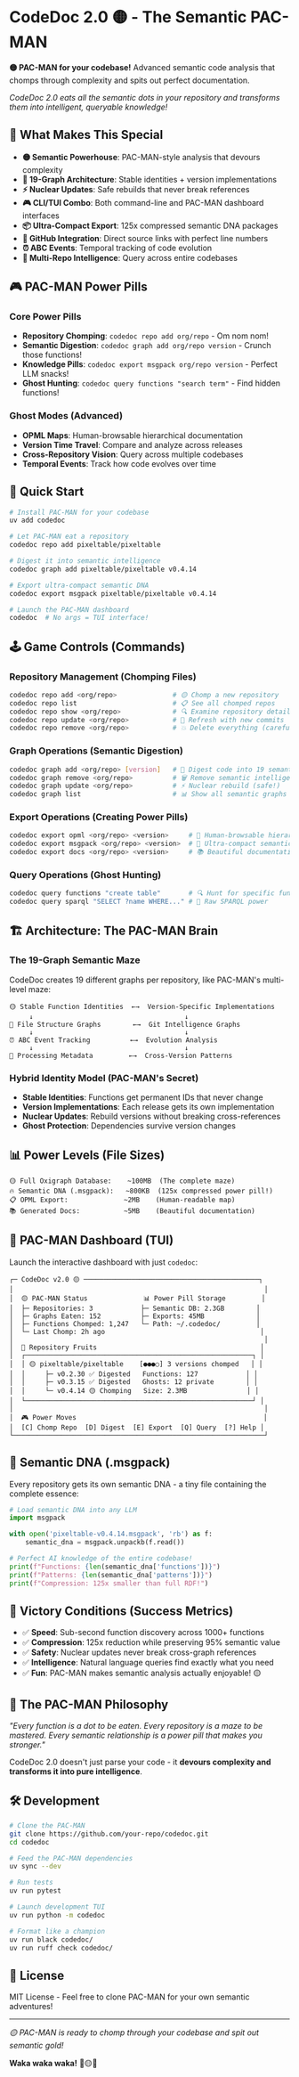 # CodeDoc 2.0 🟡 - The Semantic PAC-MAN

**🟡 PAC-MAN for your codebase!** Advanced semantic code analysis that chomps through complexity and spits out perfect documentation.

*CodeDoc 2.0 eats all the semantic dots in your repository and transforms them into intelligent, queryable knowledge!*

## 🌟 What Makes This Special

- **🟡 Semantic Powerhouse**: PAC-MAN-style analysis that devours complexity
- **🧠 19-Graph Architecture**: Stable identities + version implementations 
- **⚡ Nuclear Updates**: Safe rebuilds that never break references
- **🎮 CLI/TUI Combo**: Both command-line and PAC-MAN dashboard interfaces
- **📦 Ultra-Compact Export**: 125x compressed semantic DNA packages
- **🔗 GitHub Integration**: Direct source links with perfect line numbers
- **⏰ ABC Events**: Temporal tracking of code evolution
- **🚀 Multi-Repo Intelligence**: Query across entire codebases

## 🎮 PAC-MAN Power Pills

### Core Power Pills
- **Repository Chomping**: `codedoc repo add org/repo` - Om nom nom! 
- **Semantic Digestion**: `codedoc graph add org/repo version` - Crunch those functions!
- **Knowledge Pills**: `codedoc export msgpack org/repo version` - Perfect LLM snacks!
- **Ghost Hunting**: `codedoc query functions "search term"` - Find hidden functions!

### Ghost Modes (Advanced)
- **OPML Maps**: Human-browsable hierarchical documentation
- **Version Time Travel**: Compare and analyze across releases  
- **Cross-Repository Vision**: Query across multiple codebases
- **Temporal Events**: Track how code evolves over time

## 🚀 Quick Start

```bash
# Install PAC-MAN for your codebase
uv add codedoc

# Let PAC-MAN eat a repository
codedoc repo add pixeltable/pixeltable

# Digest it into semantic intelligence  
codedoc graph add pixeltable/pixeltable v0.4.14

# Export ultra-compact semantic DNA
codedoc export msgpack pixeltable/pixeltable v0.4.14

# Launch the PAC-MAN dashboard
codedoc  # No args = TUI interface!
```

## 🕹️ Game Controls (Commands)

### Repository Management (Chomping Files)
```bash
codedoc repo add <org/repo>              # 🟡 Chomp a new repository
codedoc repo list                        # 📋 See all chomped repos
codedoc repo show <org/repo>             # 🔍 Examine repository details  
codedoc repo update <org/repo>           # 🔄 Refresh with new commits
codedoc repo remove <org/repo>           # 💥 Delete everything (careful!)
```

### Graph Operations (Semantic Digestion)
```bash
codedoc graph add <org/repo> [version]   # 🧠 Digest code into 19 semantic graphs
codedoc graph remove <org/repo>          # 🗑️ Remove semantic intelligence
codedoc graph update <org/repo>          # ⚡ Nuclear rebuild (safe!)
codedoc graph list                       # 📊 Show all semantic graphs
```

### Export Operations (Creating Power Pills)
```bash
codedoc export opml <org/repo> <version>     # 📑 Human-browsable hierarchy
codedoc export msgpack <org/repo> <version>  # 🧬 Ultra-compact semantic DNA
codedoc export docs <org/repo> <version>     # 📚 Beautiful documentation
```

### Query Operations (Ghost Hunting)
```bash
codedoc query functions "create table"       # 🔍 Hunt for specific functions
codedoc query sparql "SELECT ?name WHERE..." # 💾 Raw SPARQL power
```

## 🏗️ Architecture: The PAC-MAN Brain

### The 19-Graph Semantic Maze
CodeDoc creates 19 different graphs per repository, like PAC-MAN's multi-level maze:

```
🟡 Stable Function Identities  ←→  Version-Specific Implementations
     ↓                                      ↓
📁 File Structure Graphs        ←→  Git Intelligence Graphs  
     ↓                                      ↓
⏰ ABC Event Tracking          ←→  Evolution Analysis
     ↓                                      ↓
🔧 Processing Metadata         ←→  Cross-Version Patterns
```

### Hybrid Identity Model (PAC-MAN's Secret)
- **Stable Identities**: Functions get permanent IDs that never change
- **Version Implementations**: Each release gets its own implementation
- **Nuclear Updates**: Rebuild versions without breaking cross-references
- **Ghost Protection**: Dependencies survive version changes

## 📊 Power Levels (File Sizes)

```
🟡 Full Oxigraph Database:    ~100MB  (The complete maze)
🔥 Semantic DNA (.msgpack):   ~800KB  (125x compressed power pill!)
📋 OPML Export:              ~2MB    (Human-readable map)
📚 Generated Docs:           ~5MB    (Beautiful documentation)
```

## 🎨 PAC-MAN Dashboard (TUI)

Launch the interactive dashboard with just `codedoc`:

```
┌─ CodeDoc v2.0 🟡 ────────────────────────────────────────────┐
│                                                               │
│  🟡 PAC-MAN Status              📊 Power Pill Storage         │
│  ├─ Repositories: 3            ├─ Semantic DB: 2.3GB        │
│  ├─ Graphs Eaten: 152          ├─ Exports: 45MB             │
│  ├─ Functions Chomped: 1,247   └─ Path: ~/.codedoc/         │
│  └─ Last Chomp: 2h ago                                       │
│                                                               │
│  🍒 Repository Fruits                                         │
│  ┌─────────────────────────────────────────────────────────┐ │
│  │ 🟡 pixeltable/pixeltable    [●●●○] 3 versions chomped   │ │
│  │     ├─ v0.2.30 ✅ Digested   Functions: 127            │ │
│  │     ├─ v0.3.15 ✅ Digested   Ghosts: 12 private        │ │
│  │     └─ v0.4.14 🟡 Chomping   Size: 2.3MB               │ │
│  └─────────────────────────────────────────────────────────┘ │
│                                                               │
│  🎮 Power Moves                                               │
│  [C] Chomp Repo  [D] Digest  [E] Export  [Q] Query  [?] Help │
└───────────────────────────────────────────────────────────────┘
```

## 🧬 Semantic DNA (.msgpack)

Every repository gets its own semantic DNA - a tiny file containing the complete essence:

```python
# Load semantic DNA into any LLM
import msgpack

with open('pixeltable-v0.4.14.msgpack', 'rb') as f:
    semantic_dna = msgpack.unpackb(f.read())

# Perfect AI knowledge of the entire codebase!
print(f"Functions: {len(semantic_dna['functions'])}")
print(f"Patterns: {len(semantic_dna['patterns'])}")
print(f"Compression: 125x smaller than full RDF!")
```

## 🎯 Victory Conditions (Success Metrics)

- ✅ **Speed**: Sub-second function discovery across 1000+ functions
- ✅ **Compression**: 125x reduction while preserving 95% semantic value
- ✅ **Safety**: Nuclear updates never break cross-graph references  
- ✅ **Intelligence**: Natural language queries find exactly what you need
- ✅ **Fun**: PAC-MAN makes semantic analysis actually enjoyable! 🟡

## 🌈 The PAC-MAN Philosophy

*"Every function is a dot to be eaten. Every repository is a maze to be mastered. Every semantic relationship is a power pill that makes you stronger."*

CodeDoc 2.0 doesn't just parse your code - it **devours complexity and transforms it into pure intelligence**.

## 🛠️ Development

```bash
# Clone the PAC-MAN
git clone https://github.com/your-repo/codedoc.git
cd codedoc

# Feed the PAC-MAN dependencies  
uv sync --dev

# Run tests
uv run pytest

# Launch development TUI
uv run python -m codedoc

# Format like a champion
uv run black codedoc/
uv run ruff check codedoc/
```

## 📄 License

MIT License - Feel free to clone PAC-MAN for your own semantic adventures!

---

*🟡 PAC-MAN is ready to chomp through your codebase and spit out semantic gold!*

**Waka waka waka!** 👻🟡👻

